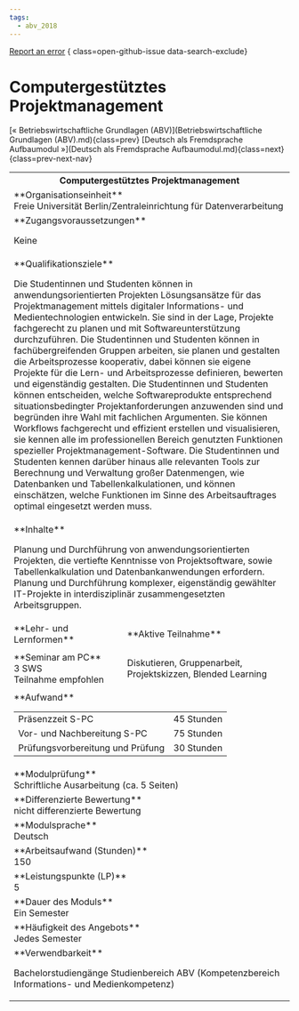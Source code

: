 ```yaml
---
tags:
  - abv_2018
---
```

[Report an error](https://github.com/SGSSGene/FUB-SUP/issues/new?title=Error%20in%20%22Computergest%C3%BCtztes%20Projektmanagement%22&body=There%20seems%20to%20be%20an%20error%20in%20module%20%22Computergest%C3%BCtztes%20Projektmanagement%22%2E%0A%0A%3CDescribe%20here%20a%20slightly%20more%20detailed%20description%20of%20what%20is%20wrong%3E&labels=bug)
{ class=open-github-issue data-search-exclude}

# Computergestütztes Projektmanagement

[« Betriebswirtschaftliche Grundlagen (ABV)](Betriebswirtschaftliche Grundlagen (ABV).md){class=prev}
[Deutsch als Fremdsprache Aufbaumodul »](Deutsch als Fremdsprache Aufbaumodul.md){class=next}
{class=prev-next-nav}

<table markdown id="moduledesc">
<tr markdown class="moduledesc_head"><th colspan="2">Computergestütztes Projektmanagement </th></tr>
<tr markdown><td colspan="2">**Organisationseinheit**   <br>Freie Universität Berlin/Zentraleinrichtung für Datenverarbeitung</td></tr>


<tr markdown><td colspan="2">**Zugangsvoraussetzungen** <br>

Keine


</td></tr>
<tr markdown><td colspan="2">**Qualifikationsziele**    <br>

Die Studentinnen und Studenten können in anwendungsorientierten Projekten
Lösungsansätze für das Projektmanagement mittels digitaler Informations- und
Medientechnologien entwickeln. Sie sind in der Lage, Projekte fachgerecht zu
planen und mit Softwareunterstützung durchzuführen. Die Studentinnen und
Studenten können in fachübergreifenden Gruppen arbeiten, sie planen und
gestalten die Arbeitsprozesse kooperativ, dabei können sie eigene Projekte
für die Lern- und Arbeitsprozesse definieren, bewerten und eigenständig
gestalten. Die Studentinnen und Studenten können entscheiden, welche
Softwareprodukte entsprechend situationsbedingter Projektanforderungen
anzuwenden sind und begründen ihre Wahl mit fachlichen Argumenten. Sie
können Workflows fachgerecht und effizient erstellen und visualisieren, sie
kennen alle im professionellen Bereich genutzten Funktionen spezieller
Projektmanagement-Software. Die Studentinnen und Studenten kennen darüber
hinaus alle relevanten Tools zur Berechnung und Verwaltung großer
Datenmengen, wie Datenbanken und Tabellenkalkulationen, und können
einschätzen, welche Funktionen im Sinne des Arbeitsauftrages optimal
eingesetzt werden muss.


</td></tr>
<tr markdown><td colspan="2">**Inhalte**                <br>

Planung und Durchführung von anwendungsorientierten Projekten, die vertiefte
Kenntnisse von Projektsoftware, sowie Tabellenkalkulation und
Datenbankanwendungen erfordern. Planung und Durchführung komplexer,
eigenständig gewählter IT-Projekte in interdisziplinär zusammengesetzten
Arbeitsgruppen.


</td></tr>

<tr markdown><td>**Lehr- und Lernformen**</td><td>**Aktive Teilnahme**</td></tr>
<tr markdown><td> **Seminar am PC** <br>3 SWS <br> Teilnahme empfohlen</td><td>

Diskutieren, Gruppenarbeit, Projektskizzen, Blended Learning
</td></tr>
<tr markdown><td colspan="2">**Aufwand**                <br>
<table class="aufwand_table">
<tr><td>Präsenzzeit S-PC</td><td>45 Stunden</td></tr>
<tr><td>Vor- und Nachbereitung S-PC</td><td>75 Stunden</td></tr>
<tr><td>Prüfungsvorbereitung und Prüfung</td><td>30 Stunden</td></tr>
</table>

</td></tr>
<tr markdown><td colspan="2">**Modulprüfung**             <br>Schriftliche Ausarbeitung (ca. 5 Seiten)


</td></tr>
<tr markdown><td colspan="2">**Differenzierte Bewertung** <br>nicht differenzierte Bewertung

</td></tr>
<tr markdown><td colspan="2">**Modulsprache**             <br>Deutsch</td></tr>
<tr markdown><td colspan="2">**Arbeitsaufwand (Stunden)** <br>150</td></tr>
<tr markdown><td colspan="2">**Leistungspunkte (LP)**     <br>5</td></tr>
<tr markdown><td colspan="2">**Dauer des Moduls**         <br>Ein Semester</td></tr>
<tr markdown><td colspan="2">**Häufigkeit des Angebots**  <br>Jedes Semester</td></tr>
<tr markdown><td colspan="2">**Verwendbarkeit**           <br>

Bachelorstudiengänge Studienbereich ABV (Kompetenzbereich Informations- und
Medienkompetenz)


</td></tr>

</table>
